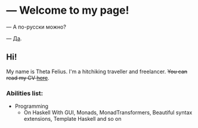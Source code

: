 # — Welcome to my page!

— А по-русски можно?

— [Да](https://thetafelius.github.io/indexRu.html).

## Hi!

My name is Theta Felius. I'm a hitchiking traveller and freelancer. ~~You can read my CV [here](https://thetafelius.github.io/cv.html)~~.

### Abilities list:
* Programming
   * On Haskell
     With GUI, Monads, MonadTransformers, Beautiful syntax extensions, Template Haskell and so on
